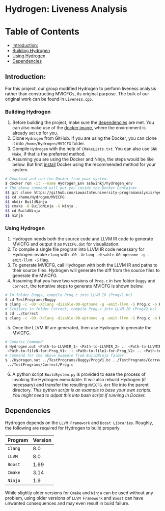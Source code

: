 # Hydrogen: Liveness Analysis

Table of Contents
=================

* [Introduction:](#introduction)
* [Building Hydrogen](#building-hydrogen)
* [Using Hydrogen](#using-hydrogen)
* [Dependencies](#dependencies)

## Introduction:
For this project, our group modified Hydrogen to perform liveness analysis rather than constructing MVICFGs, its original purpose. The bulk of our original work can be found in `Liveness.cpp`.

### Building Hydrogen
1) Before building the project, make sure the [dependencies](#dependencies) are met. You can also make use of the
 [docker image](https://hub.docker.com/r/ashwinkj/hydrogen_env), where the environment is already set up for you.
2) Clone `Hydrogen` from GitHub. If you are using the Docker, you can clone it into `/home/Hydrogen/MVICFG` folder.
3) Compile `Hydrogen` with the help of `CMakeLists.txt`. You can also use `GNU Make`, if that is the preferred method.
4) Assuming you are using the Docker and Ninja, the steps would be like below. But first [install](https://docs.docker.com/install/) Docker using the recommended method for your system.
```sh
# Download and run the Docker from your system.
$ docker run -it --name Hydrogen_Env ashwinkj/hydrogen_env
# The above command will put you inside the Docker Container.
$$ git clone https://github.com/iowastateuniversity-programanalysis/hydrogen /home/Hydrogen/MVICFG
$$ cd /home/Hydrogen/MVICFG
$$ mkdir BuildNinja
$$ cmake -B BuildNinja -G Ninja .
$$ cd BuildNinja
$$ ninja
```

### Using Hydrogen
1) Hydrogen needs both the source code and LLVM IR code to generate MVICFG and output it as `MVICFG.dot` for
 visualization.
2) To compile a single file program into LLVM IR code necessary for Hydrogen invoke `clang` with `-O0 -Xclang
 -disable-O0-optnone -g -emit-llvm -S` flag.
3) To generate MVICFG, call Hydrogen with both the LLVM IR and paths to their source files. Hydrogen will generate the
 diff from the source files to generate the MVICFG.
4) Assuming that you have two versions of `Prog.c`  in two folder `Buggy` and `Correct`, the tentative steps to generate MVICFG
 is shown below.
```sh
# In folder Buggy, compile Prog.c into LLVM IR (ProgV1.bc)
$ cd TestPrograms/Buggy
$ clang -c -O0 -Xclang -disable-O0-optnone -g -emit-llvm -S Prog.c -o ProgV1.bc
# Similary in folder Correct, compile Prog.c into LLVM IR (ProgV2.bc)
$ cd ../Correct
$ clang -c -O0 -Xclang -disable-O0-optnone -g -emit-llvm -S Prog.c -o ProgV2.bc
```
5) Once the LLVM IR are generated, then use Hydrogen to generate the MVICFG.
```sh
# Generic Command
$ Hydrogen.out <Path-to-LLVMIR_1> <Path-to-LLVMIR_2> .. <Path-to-LLVMIR_N> :: <Path-to-file1-for-Prog_V1> ..\
 <Path-to-fileN-for-Prog_V1> :: <Path-to-file1-for-Prog_V2> .. <Path-to-fileN-for-Prog_V2> ..
# Command for the above example from BuildNinja folder
$ ./Hydrogen.out ../TestPrograms/Buggy/ProgV1.bc ../TestPrograms/Correct/ProgV2.bc :: ../TestPrograms/Buggy/Prog.c ::\
 ../TestPrograms/Correct/Prog.c
```
6) A python script `BuildSystem.py` is provided to ease the process of invoking the Hydrogen executable. It will also
 rebuild Hydrogen (if necessary) and transfer the resulting `MVICFG.dot` file into the parent directory. *This python script
 is an example to base your own scripts. You might need to adpat this into bash script if running in Docker.*

## Dependencies
Hydrogen depends on the `LLVM Framework` and `Boost Libraries`. Roughly, the following are required for Hydrogen to
 build properly

| Program | Version |
|---------|---------|
| `Clang` | 8.0     |
| `LLVM`  | 8.0     |
| `Boost` | 1.69    |
| `Cmake` | 3.14    |
| `Ninja` | 1.9     |

While slightly older versions for `Cmake` and `Ninja` can be used without any problem, using older versions of
 `LLVM Framework` and `Boost` can have unwanted consequences and may even result in build failure.

